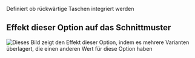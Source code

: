 Definiert ob rückwärtige Taschen integriert werden

## Effekt dieser Option auf das Schnittmuster

![Dieses Bild zeigt den Effekt dieser Option, indem es mehrere Varianten überlagert, die einen anderen Wert für diese Option haben](waralee_backpocket_sample.svg "Effekt dieser Option auf das Schnittmuster")
